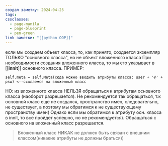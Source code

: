```yaml
---
создал заметку: 2024-04-25
tags: 
cssclasses:
  - page-manila
  - page-blueprint
  - pen-green
link заметки: "[[python OOP]]"
---
```

если мы создаем объект класса, то, как принято, создается экземпляр ТОЛЬКО "основного класса", но не объект вложенного класса
При необходимости создания вложенного класса, то мы его указывает в [[__innit__]] основного класса. 
ПРИМЕР:
```
self.meta = self.Meta(сюда можно вводить атрибуты класса: user + '@' + psw) <--ссылаемся на вложенный класс
```
НО: из вложенного класса НЕЛЬЗЯ обращаться к атрибутам основного класса (наоборот разрешается). Не рекомендуется так обращаться, т.к основной класс еще не создался, пространство имен, следовательно, не существует, а поэтому мы обратимся к не существующему пространству имен( Однако если мы обратимся к атрибуту осн. класса в innit, то все пройдет успешно, но не рекомендуется). Обращаться с основного на вложенный класс разрешается.
> Вложенный класс НИКАК не должен быть связан с внешним классом(никакие атрибуты не должны браться))